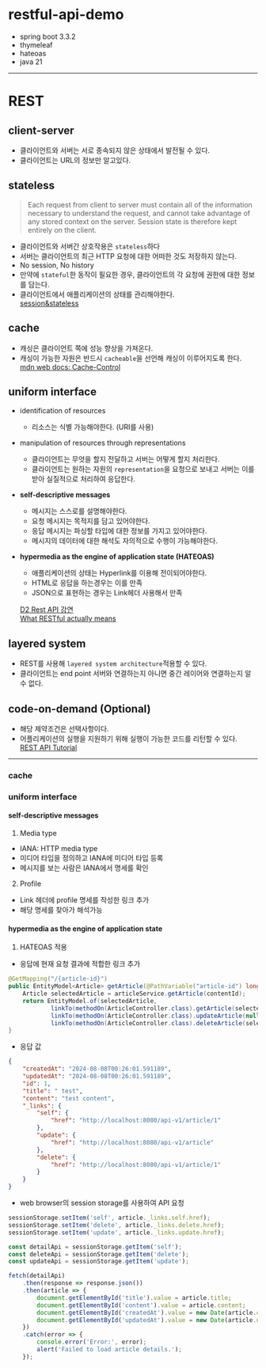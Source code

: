 # restful-api-demo    
* spring boot 3.3.2
* thymeleaf
* hateoas
* java 21
---
# REST
## client-server
* 클라이언트와 서버는 서로 종속되지 않은 상태에서 발전될 수 있다.
* 클라이언트는 URL의 정보만 알고있다.
## stateless
> Each request from client to server must contain all of the information necessary to understand the request, and cannot take advantage of any stored context on the server. Session state is therefore kept entirely on the client.
* 클라이언트와 서버간 상호작용은 `stateless`하다
* 서버는 클라이언트의 최근 HTTP 요청에 대한 어떠한 것도 저장하지 않는다.
* No session, No history
* 만약에 `stateful`한 동작이 필요한 경우, 클라이언트의 각 요청에 권한에 대한 정보를 담는다.
* 클라이언트에서 애플리케이션의 상태를 관리해야한다.   
[session&stateless](https://www.baeldung.com/cs/rest-sessions)
## cache
* 캐싱은 클라이언트 쪽에 성능 향상을 가져온다.
* 캐싱이 가능한 자원은 반드시 `cacheable`을 선언해 캐싱이 이루어지도록 한다.   
[mdn web docs: Cache-Control](https://developer.mozilla.org/en-US/docs/Web/HTTP/Headers/Cache-Control)
## uniform interface
* identification of resources 
	* 리소스는 식별 가능해야한다. (URI를 사용)
* manipulation of resources through representations 
	* 클라이언트는 무엇을 할지 전달하고 서버는 어떻게 할지 처리한다.
	* 클라이언트는 원하는 자원의 `representation`을 요청으로 보내고 서버는 이를 받아 실질적으로 처리하여 응답한다.
* **self-descriptive messages**
	- 메시지는 스스로를 설명해야한다.
	* 요청 메시지는 목적지를 담고 있어야한다.
	* 응답 메시지는 파싱할 타입에 대한 정보를 가지고 있어야한다.
	* 메시지의 데이터에 대한 해석도 자의적으로 수행이 가능해야한다.
* **hypermedia as the engine of application state (HATEOAS)**
	* 애플리케이션의 상태는 Hyperlink를 이용해 전이되어야한다.
	* HTML로 응답을 하는경우는 이를 만족
	* JSON으로 표현하는 경우는 Link헤더 사용해서 만족
   
	[D2 Rest API 강연](https://www.youtube.com/watch?v=RP_f5dMoHFc&t=664s)   
[What RESTful actually means](https://codewords.recurse.com/issues/five/what-restful-actually-means)
## layered system
* REST를 사용해 `layered system architecture`적용할 수 있다.
* 클라이언트는 end point 서버와 연결하는지 아니면 중간 레이어와 연결하는지 알 수 없다.
## code-on-demand (Optional)   
* 해당 제약조건은 선택사항이다.
* 어플리케이션의 실행을 지원하기 위해 실행이 가능한 코드를 리턴할 수 있다.   
[REST API Tutorial](https://restfulapi.net/rest-architectural-constraints/)
---
### cache
### uniform interface
#### self-descriptive messages
1. Media type
* IANA: HTTP media type
* 미디어 타입을 정의하고 IANA에 미디어 타입 등록
* 메시지를 보는 사람은 IANA에서 명세를 확인
2. Profile
* Link 헤더에 profile 명세를 작성한 링크 추가
* 해당 명세를 찾아가 해석가능

#### hypermedia as the engine of application state
1. HATEOAS 적용
* 응답에 현재 요청 결과에 적합한 링크 추가
``` java
@GetMapping("/{article-id}")
public EntityModel<Article> getArticle(@PathVariable("article-id") long contentId) {
    Article selectedArticle = articleService.getArticle(contentId);
    return EntityModel.of(selectedArticle,
            linkTo(methodOn(ArticleController.class).getArticle(selectedArticle.getId())).withSelfRel(),
            linkTo(methodOn(ArticleController.class).updateArticle(null)).withRel("update"),
            linkTo(methodOn(ArticleController.class).deleteArticle(selectedArticle.getId())).withRel("delete"));
}
```
* 응답 값
``` json
{
    "createdAt": "2024-08-08T00:26:01.591189",
    "updatedAt": "2024-08-08T00:26:01.591189",
    "id": 1,
    "title": " test",
    "content": "test content",
    "_links": {
        "self": {
            "href": "http://localhost:8080/api-v1/article/1"
        },
        "update": {
            "href": "http://localhost:8080/api-v1/article"
        },
        "delete": {
            "href": "http://localhost:8080/api-v1/article/1"
        }
    }
}
```
* web browser의 session storage를 사용하여 API 요청
``` js
sessionStorage.setItem('self', article._links.self.href);
sessionStorage.setItem('delete', article._links.delete.href);
sessionStorage.setItem('update', article._links.update.href);
```
``` js
const detailApi = sessionStorage.getItem('self');
const deleteApi = sessionStorage.getItem('delete');
const updateApi = sessionStorage.getItem('update');

fetch(detailApi)
	.then(response => response.json())
	.then(article => {
	    document.getElementById('title').value = article.title;
	    document.getElementById('content').value = article.content;
	    document.getElementById('createdAt').value = new Date(article.createdAt).toLocaleString();
	    document.getElementById('updatedAt').value = new Date(article.updatedAt).toLocaleString();
	})
	.catch(error => {
	    console.error('Error:', error);
	    alert('Failed to load article details.');
	});
```


    

